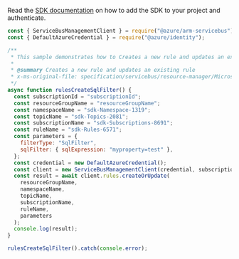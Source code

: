 Read the [SDK documentation](https://github.com/Azure/azure-sdk-for-js/blob/%40azure%2Farm-servicebus_6.0.0/sdk/servicebus/arm-servicebus/README.md) on how to add the SDK to your project and authenticate.

```javascript
const { ServiceBusManagementClient } = require("@azure/arm-servicebus");
const { DefaultAzureCredential } = require("@azure/identity");

/**
 * This sample demonstrates how to Creates a new rule and updates an existing rule
 *
 * @summary Creates a new rule and updates an existing rule
 * x-ms-original-file: specification/servicebus/resource-manager/Microsoft.ServiceBus/stable/2021-11-01/examples/Rules/RuleCreate_SqlFilter.json
 */
async function rulesCreateSqlFilter() {
  const subscriptionId = "subscriptionId";
  const resourceGroupName = "resourceGroupName";
  const namespaceName = "sdk-Namespace-1319";
  const topicName = "sdk-Topics-2081";
  const subscriptionName = "sdk-Subscriptions-8691";
  const ruleName = "sdk-Rules-6571";
  const parameters = {
    filterType: "SqlFilter",
    sqlFilter: { sqlExpression: "myproperty=test" },
  };
  const credential = new DefaultAzureCredential();
  const client = new ServiceBusManagementClient(credential, subscriptionId);
  const result = await client.rules.createOrUpdate(
    resourceGroupName,
    namespaceName,
    topicName,
    subscriptionName,
    ruleName,
    parameters
  );
  console.log(result);
}

rulesCreateSqlFilter().catch(console.error);
```
